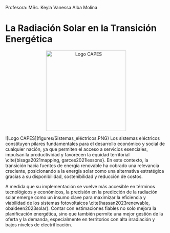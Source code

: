 
Profesora: MSc. Keyla Vanessa Alba Molina


# **La Radiación Solar en la Transición Energética**

<p align="center">
  <img src="figures/Sistemas_eléctricos.png" alt="Logo CAPES" width="250"/>
</p>
![Logo CAPES](figures/Sistemas_eléctricos.PNG)
Los sistemas eléctricos constituyen pilares fundamentales para el desarrollo económico y social de cualquier nación, ya que permiten el acceso a servicios esenciales, impulsan la productividad y favorecen la equidad territorial \cite{bisaga2021mapping, garces2021lessons}. En este contexto, la transición hacia fuentes de energía renovable ha cobrado una relevancia creciente, posicionando a la energía solar como una alternativa estratégica gracias a su disponibilidad, sostenibilidad y reducción de costos.


A medida que su implementación se vuelve más accesible en términos tecnológicos y económicos, la precisión en la predicción de la radiación solar emerge como un insumo clave para maximizar la eficiencia y viabilidad de los sistemas fotovoltaicos \cite{hassan2023renewable, obaideen2023solar}. Contar con estimaciones fiables no solo mejora la planificación energética, sino que también permite una mejor gestión de la oferta y la demanda, especialmente en territorios con alta irradiación y bajos niveles de electrificación.

```{tableofcontents}
```
